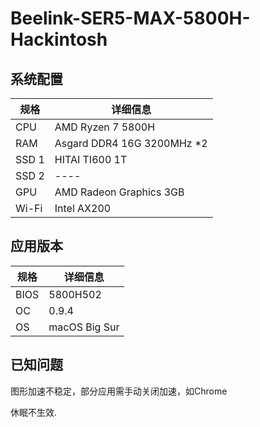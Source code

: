 # Beelink-SER5-MAX-5800H-Hackintosh

## 系统配置
| 规格 | 详细信息 |
| - | - |
| CPU | AMD Ryzen 7 5800H |
| RAM | Asgard DDR4 16G 3200MHz *2 |
| SSD 1 | HITAI TI600 1T |
| SSD 2 | ---- |
| GPU | AMD Radeon Graphics 3GB |
| Wi-Fi | Intel  AX200 |

## 应用版本
| 规格 | 详细信息 |
| - | - |
| BIOS | 5800H502 |
| OC | 0.9.4 |
| OS | macOS Big Sur |

## 已知问题
图形加速不稳定，部分应用需手动关闭加速，如Chrome

休眠不生效.

